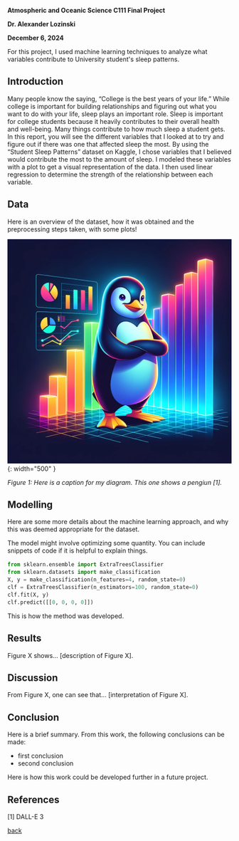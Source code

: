 **Atmospheric and Oceanic Science C111 Final Project** 

**Dr. Alexander Lozinski**

**December 6, 2024**

For this project, I used machine learning techniques to analyze what variables contribute to University student's sleep patterns.

## Introduction 

  Many people know the saying, “College is the best years of your life.” While college is important for building relationships and figuring out what you want to do with your life, sleep plays an important role. Sleep is important for college students because it heavily contributes to their overall health and well-being. Many things contribute to how much sleep a student gets. In this report, you will see the different variables that I looked at to try and figure out if there was one that affected sleep the most.
	By using the “Student Sleep Patterns” dataset on Kaggle, I chose variables that I believed would contribute the most to the amount of sleep. I modeled these variables with a plot to get a visual representation of the data. I then used linear regression to determine the strength of the relationship between each variable. 



## Data

Here is an overview of the dataset, how it was obtained and the preprocessing steps taken, with some plots!

![](assets/IMG/datapenguin.png){: width="500" }

*Figure 1: Here is a caption for my diagram. This one shows a pengiun [1].*

## Modelling

Here are some more details about the machine learning approach, and why this was deemed appropriate for the dataset. 

The model might involve optimizing some quantity. You can include snippets of code if it is helpful to explain things.

```python
from sklearn.ensemble import ExtraTreesClassifier
from sklearn.datasets import make_classification
X, y = make_classification(n_features=4, random_state=0)
clf = ExtraTreesClassifier(n_estimators=100, random_state=0)
clf.fit(X, y)
clf.predict([[0, 0, 0, 0]])
```

This is how the method was developed.

## Results

Figure X shows... [description of Figure X].

## Discussion

From Figure X, one can see that... [interpretation of Figure X].

## Conclusion

Here is a brief summary. From this work, the following conclusions can be made:
* first conclusion
* second conclusion

Here is how this work could be developed further in a future project.

## References
[1] DALL-E 3

[back](./)


